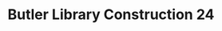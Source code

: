 ---
pid: '90'
_date: 5-Apr-33
derivativo_link: https://derivativo-2.library.columbia.edu/iiif/2/ldpd:341206/
dlc_link: https://dlc.library.columbia.edu/catalog/cul:fxpnvx0kks
format: photographs
iiif_json: https://derivativo-2.library.columbia.edu/iiif/2/ldpd:341206/info.json
_name: Beals, A. Tennyson
native_jpg: https://derivativo-2.library.columbia.edu/iiif/2/ldpd:341206/full/!768,768/0/native.jpg
shelf_location: Box no. Box 162, Folder no. Folder 12 (Buildings & Grounds - Morningside
  - Butler Library, Construction 1933-1934), Historical Photograph Collection
subjects: Academic libraries; New York (N.Y.); Butler Library
summary: Butler Library construction, 5 April 1933.
title: Butler Library Construction 24
permalink: /photos/90/
layout: photo-page
---